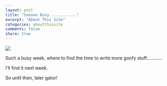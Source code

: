```yaml
---
layout: post
title: "Sooooo Busy............"
excerpt: "About This Site"
categories: aboutthissite
comments: false
share: true
---
```


![](http://cdn1.theodysseyonline.com/files/2015/11/23/635838488040088008-2069932616_businessbusy.jpg)





Such a busy week, where to find the time to write more goofy stuff............



I'll find it next week.


So until then, later gator!






